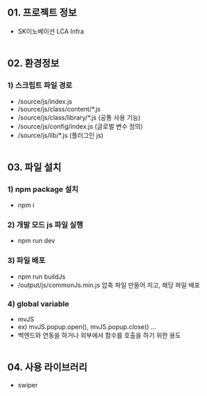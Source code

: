 ## 01. 프로젝트 정보
- SK이노베이션 LCA Infra
<br><br>

## 02. 환경정보
### 1) 스크립트 파일 경로
- /source/js/index.js
- /source/js/class/content/\*.js
- /source/js/class/library/\*.js (공통 사용 기능)
- /source/js/config/index.js (글로벌 변수 정의)
- /source/js/lib/\*.js (플러그인 js)
<br><br>

## 03. 파일 설치
### 1) npm package 설치
- npm i

### 2) 개발 모드 js 파일 실행
- npm run dev

### 3) 파일 배포
- npm run buildJs
- /output/js/commonJs.min.js 압축 파일 만들어 지고, 해당 파일 배포

### 4) global variable
- mvJS
- ex) mvJS.popup.open(), mvJS.popup.close() ...
- 백엔드와 연동을 하거나 외부에서 함수를 호출을 하기 위한 용도
<br><br>

## 04. 사용 라이브러리
- swiper
<br><br>